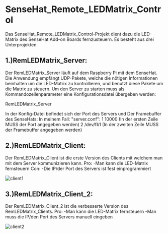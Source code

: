 # SenseHat_Remote_LEDMatrix_Control

Das SenseHat_Remote_LEDMatrix_Control-Projekt dient dazu die LED-Matrix des SenseHat Add-on Boards fernzusteuern.
Es besteht aus drei Unterprojekten

## 1.)RemLEDMatrix_Server:

Der RemLEDMatrix_Server läuft auf dem Raspberry Pi mit dem SenseHat. Die Anwendung empfängt UDP-Pakete, welche die nötigen 
Informationen beinhalten um die LED-Matrix zu kontrollieren, und benutzt diese Pakete um die Matrix zu steuern.
Um den Server zu starten muss als Kommandozeilenparameter eine Konfigurationsdatei übergeben werden:

RemLEDMatrix_Server <Conf-File>

In der Konfig-Datei befindet sich der Port des Servers und Der Framebuffer des SenseHats:
In meinem Fall:
"server.conf":
1 10000     (In der ersten Zeile MUSS der Port angegeben werden)
2 /dev/fb1  (In der zweiten Zeile MUSS der Framebuffer angegeben werden)

## 2.)RemLEDMatrix_Client:

Der RemLEDMatrix_Client ist die erste Version des Clients mit welchem man mit dem Server kommunizieren kann.
Pro: -Man kann die LED-Matrix fernsteuern
Con: -Die IP/der Port des Servers ist fest einprogrammiert

![client1](https://cloud.githubusercontent.com/assets/21142935/25269229/08ff07d8-267c-11e7-8843-d160b4cc8621.PNG)

## 3.)RemLEDMatrix_Client_2:

Der RemLEDMatrix_Client_2 ist die verbesserte Version des RemLEDMatrix_Clients.
Pro: -Man kann die LED-Matrix fernsteuern
     -Man muss die IP/den Port des Servers manuell eingeben
     
![client2](https://cloud.githubusercontent.com/assets/21142935/25269228/08fefa54-267c-11e7-9721-4ae58adf22eb.PNG)

